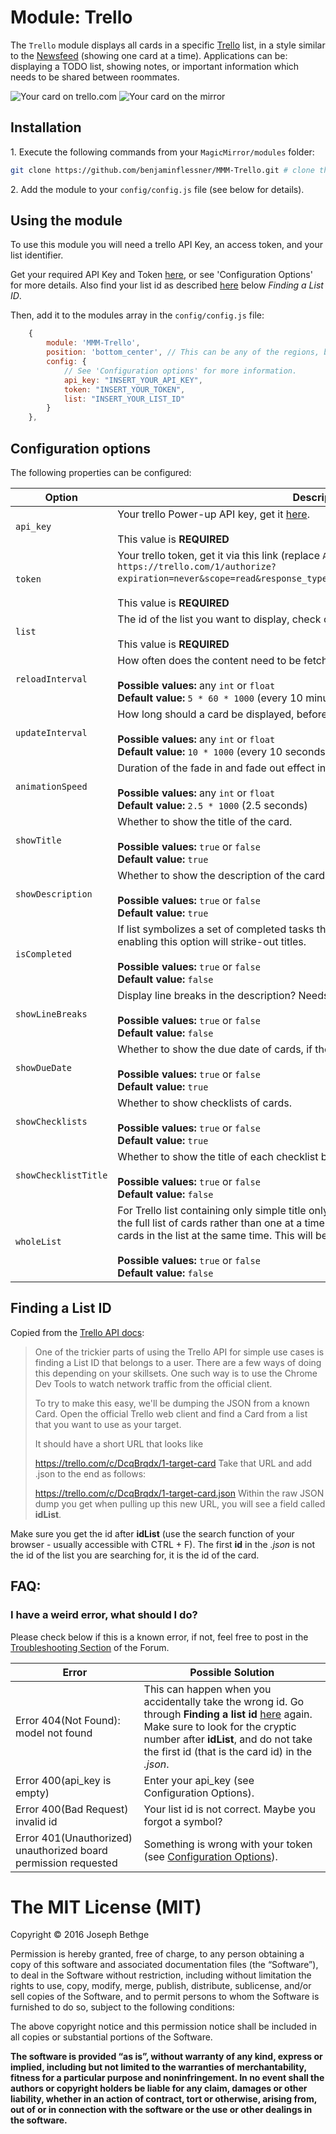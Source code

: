 # Module: Trello
The `Trello` module displays all cards in a specific [Trello](https://trello.com/) list, in a style similar to the [Newsfeed](https://github.com/MichMich/MagicMirror/tree/master/modules/default/newsfeed) (showing one card at a time).
Applications can be: displaying a TODO list, showing notes, or important information which needs to be shared between roommates.

![Your card on trello.com](/.github/trellocard.png?raw=true)
![Your card on the mirror](/.github/mirrorcard.png?raw=true)

## Installation

  1\. Execute the following commands from your `MagicMirror/modules` folder:
```bash
git clone https://github.com/benjaminflessner/MMM-Trello.git # clone this repository
```
  2\. Add the module to your `config/config.js` file (see below for details).

## Using the module

To use this module you will need a trello API Key, an access token, and your list identifier.

Get your required API Key and Token [here](https://trello.com/power-ups/admin), or see 'Configuration Options' for more details.
Also find your list id as described [here](https://developers.trello.com/get-started/start-building#create) below *Finding a List ID*.

Then, add it to the modules array in the `config/config.js` file:
````javascript
    {
        module: 'MMM-Trello',
        position: 'bottom_center', // This can be any of the regions, best results in center regions.
        config: {
            // See 'Configuration options' for more information.
            api_key: "INSERT_YOUR_API_KEY",
            token: "INSERT_YOUR_TOKEN",
            list: "INSERT_YOUR_LIST_ID"
        }
    },
````

## Configuration options

The following properties can be configured:


<table width="100%">
	<!-- why, markdown... -->
	<thead>
		<tr>
			<th>Option</th>
			<th width="100%">Description</th>
		</tr>
	<thead>
	<tbody>
		<tr>
			<td><code>api_key</code></td>
			<td>Your trello Power-up API key, get it <a href="https://trello.com/power-ups/admin">here</a>.
				<br> <br> This value is <b>REQUIRED</b>
			</td>
		</tr>
		<tr>
			<td><code>token</code></td>
			<td>Your trello token, get it via this link (replace <code>API_KEY</code> with your API key!): <code>https://trello.com/1/authorize?expiration=never&scope=read&response_type=token&name=Server%20Token&key=API_KEY</code>.
				<br> <br> This value is <b>REQUIRED</b>
			</td>
		</tr>
		<tr>
			<td><code>list</code></td>
			<td>The id of the list you want to display, check out the section <a href="#finding-a-list-id">Finding a List ID</a>.
				<br> <br> This value is <b>REQUIRED</b>
			</td>
		</tr>
		<tr>
			<td><code>reloadInterval</code></td>
			<td>How often does the content need to be fetched (in ms)?<br>
				<br><b>Possible values:</b> any <code>int</code> or <code>float</code>
				<br><b>Default value:</b> <code>5 * 60 * 1000</code> (every 10 minutes)
			</td>
		</tr>
		<tr>
			<td><code>updateInterval</code></td>
			<td>How long should a card be displayed, before switching to the next one (in ms)?<br>
				<br><b>Possible values:</b> any <code>int</code> or <code>float</code>
				<br><b>Default value:</b> <code>10 * 1000</code> (every 10 seconds)
			</td>
		</tr>
		<tr>
			<td><code>animationSpeed</code></td>
			<td>Duration of the fade in and fade out effect in ms.<br>
				<br><b>Possible values:</b> any <code>int</code> or <code>float</code>
				<br><b>Default value:</b> <code>2.5 * 1000</code> (2.5 seconds)
			</td>
		</tr>
		<tr>
			<td><code>showTitle</code></td>
			<td>Whether to show the title of the card.<br>
				<br><b>Possible values:</b> <code>true</code> or <code>false</code>
				<br><b>Default value:</b> <code>true</code>
			</td>
		</tr>
    <tr>
      <td><code>showDescription</code></td>
      <td>Whether to show the description of the card.<br>
        <br><b>Possible values:</b> <code>true</code> or <code>false</code>
        <br><b>Default value:</b> <code>true</code>
      </td>
    </tr>
			<td><code>isCompleted</code></td>
			<td>If list symbolizes a set of completed tasks then<br>enabling this option will strike-out titles.<br>
				<br><b>Possible values:</b> <code>true</code> or <code>false</code>
				<br><b>Default value:</b> <code>false</code>
			</td>
		</tr>
		<tr>
			<td><code>showLineBreaks</code></td>
			<td>Display line breaks in the description? Needs more space if true.<br>
				<br><b>Possible values:</b> <code>true</code> or <code>false</code>
				<br><b>Default value:</b> <code>false</code>
			</td>
		</tr>
		<tr>
			<td><code>showDueDate</code></td>
			<td>Whether to show the due date of cards, if they have one.<br>
				<br><b>Possible values:</b> <code>true</code> or <code>false</code>
				<br><b>Default value:</b> <code>true</code>
			</td>
		</tr>
		<tr>
			<td><code>showChecklists</code></td>
			<td>Whether to show checklists of cards.<br>
				<br><b>Possible values:</b> <code>true</code> or <code>false</code>
				<br><b>Default value:</b> <code>true</code>
			</td>
		</tr>
		<tr>
			<td><code>showChecklistTitle</code></td>
			<td>Whether to show the title of each checklist before the actual check list.<br>
				<br><b>Possible values:</b> <code>true</code> or <code>false</code>
				<br><b>Default value:</b> <code>false</code>
			</td>
		</tr>
		<tr>
			<td><code>wholeList</code></td>
			<td>For Trello list containing only simple title only cards, it may be more appropriate to see the full list of cards rather than one at a time.  Setting <code>wholeList</code> to <code>true</code> will show all cards in the list at the same time.  This will be ugly for complex cards.<br>
				<br><b>Possible values:</b> <code>true</code> or <code>false</code>
				<br><b>Default value:</b> <code>false</code>
			</td>
		</tr>
	</tbody>
</table>

## Finding a List ID

Copied from the [Trello API docs](https://developers.trello.com/get-started/start-building):

> One of the trickier parts of using the Trello API for simple use cases is finding a List ID that belongs to a user. There are a few ways of doing this depending on your skillsets. One such way is to use the Chrome Dev Tools to watch network traffic from the official client.
>
> To try to make this easy, we'll be dumping the JSON from a known Card. Open the official Trello web client and find a Card from a list that you want to use as your target.
>
> It should have a short URL that looks like
>
> https://trello.com/c/DcqBrqdx/1-target-card
> Take that URL and add .json to the end as follows:
>
> https://trello.com/c/DcqBrqdx/1-target-card.json
> Within the raw JSON dump you get when pulling up this new URL, you will see a field called **idList**.

Make sure you get the id after **idList** (use the search function of your browser - usually accessible with CTRL + F).
The first **id** in the *.json* is not the id of the list you are searching for, it is the id of the card.

## FAQ:

### I have a weird error, what should I do?

Please check below if this is a known error, if not, feel free to post in the [Troubleshooting Section](https://forum.magicmirror.builders/category/29/troubleshooting) of the Forum.

|Error|Possible Solution|
|-----|-----|
| Error 404(Not Found): model not found | This can happen when you accidentally take the wrong id. Go through **Finding a list id** [here](#finding-a-list-id) again. Make sure to look for the cryptic number after **idList**, and do not take the first id (that is the card id) in the *.json*.  |
| Error 400(api_key is empty) | Enter your api_key (see Configuration Options). |
| Error 400(Bad Request) invalid id | Your list id is not correct. Maybe you forgot a symbol? |
| Error 401(Unauthorized) unauthorized board permission requested | Something is wrong with your token (see [Configuration Options](#configuration-options)). |

The MIT License (MIT)
=====================

Copyright © 2016 Joseph Bethge

Permission is hereby granted, free of charge, to any person
obtaining a copy of this software and associated documentation
files (the “Software”), to deal in the Software without
restriction, including without limitation the rights to use,
copy, modify, merge, publish, distribute, sublicense, and/or sell
copies of the Software, and to permit persons to whom the
Software is furnished to do so, subject to the following
conditions:

The above copyright notice and this permission notice shall be
included in all copies or substantial portions of the Software.

**The software is provided “as is”, without warranty of any kind, express or implied, including but not limited to the warranties of merchantability, fitness for a particular purpose and noninfringement. In no event shall the authors or copyright holders be liable for any claim, damages or other liability, whether in an action of contract, tort or otherwise, arising from, out of or in connection with the software or the use or other dealings in the software.**
